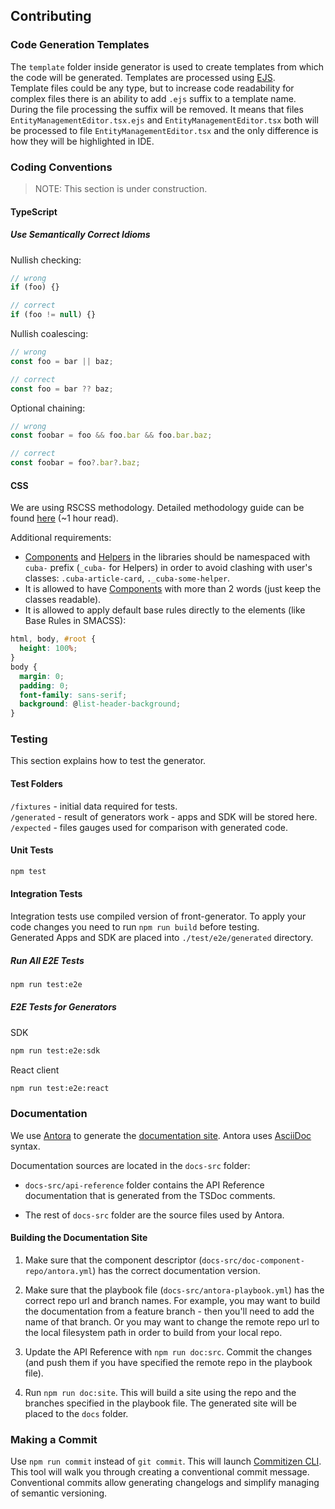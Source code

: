 ## Contributing

<a name="react-client-templates"/>

### Code Generation Templates
The ```template``` folder inside generator is used to create templates from which the code will be generated. 
Templates are processed using [EJS](https://ejs.co/). 
<br>
Template files could be any type,
but to increase code readability for complex files there is an ability to add ```.ejs``` suffix to a template name.
During the file processing the suffix will be removed. 
It means that files ```EntityManagementEditor.tsx.ejs``` and ```EntityManagementEditor.tsx``` both will be processed to file
```EntityManagementEditor.tsx``` and the only difference is how they will be highlighted in IDE. 

<a name="react-client-testing"/>

### Coding Conventions

> NOTE: This section is under construction.

#### TypeScript

##### Use Semantically Correct Idioms

Nullish checking:

```typescript
// wrong
if (foo) {}

// correct
if (foo != null) {}
``` 

Nullish coalescing:

```typescript
// wrong
const foo = bar || baz;

// correct
const foo = bar ?? baz;
```

Optional chaining:

```typescript
// wrong
const foobar = foo && foo.bar && foo.bar.baz;

// correct
const foobar = foo?.bar?.baz;
```

#### CSS

We are using RSCSS methodology. Detailed methodology guide can be found [here](https://rscss.io) (~1 hour read).

Additional requirements:

- [Components](https://rscss.io/components.html) and [Helpers](https://rscss.io/helpers.html) in the libraries should be namespaced with `cuba-` prefix (`_cuba-` for Helpers) in order to avoid clashing with user's classes: `.cuba-article-card`, `._cuba-some-helper`.
-  It is allowed to have [Components](https://rscss.io/components.html) with more than 2 words (just keep the classes readable).
- It is allowed to apply default base rules directly to the elements (like Base Rules in SMACSS):

```css
html, body, #root {
  height: 100%;
}
body {
  margin: 0;
  padding: 0;
  font-family: sans-serif;
  background: @list-header-background;
}
```

### Testing

This section explains how to test the generator.

#### Test Folders

`/fixtures` - initial data required for tests.<br>
`/generated` - result of generators work - apps and SDK will be stored here.<br>
`/expected` - files gauges used for comparison with generated code.<br>

#### Unit Tests
```bash
npm test
```

#### Integration Tests
Integration tests use compiled version of front-generator. To apply your code changes you need to run ```npm run build``` before testing.
<br>
Generated Apps and SDK are placed into ```./test/e2e/generated``` directory.

##### Run All E2E Tests
```bash
npm run test:e2e
```

##### E2E Tests for Generators
SDK
```bash
npm run test:e2e:sdk
```
React client
```bash
npm run test:e2e:react
```

<a name="commits"/>

### Documentation

We use [Antora](https://antora.org/) to generate the [documentation site](https://doc.cuba-platform.com/frontend). Antora uses [AsciiDoc](http://asciidoc.org/) syntax.

Documentation sources are located in the `docs-src` folder:

- `docs-src/api-reference` folder contains the API Reference documentation that is generated from the TSDoc comments.

- The rest of `docs-src` folder are the source files used by Antora.

#### Building the Documentation Site

1. Make sure that the component descriptor (`docs-src/doc-component-repo/antora.yml`) has the correct documentation version.

2. Make sure that the playbook file (`docs-src/antora-playbook.yml`) has the correct repo url and branch names. For example, you may want to build the documentation from a feature branch - then you'll need to add the name of that branch. Or you may want to change the remote repo url to the local filesystem path in order to build from your local repo.

3. Update the API Reference with `npm run doc:src`. Commit the changes (and push them if you have specified the remote repo in the playbook file).

4. Run `npm run doc:site`. This will build a site using the repo and the branches specified in the playbook file. The generated site will be placed to the `docs` folder.  

### Making a Commit

Use `npm run commit` instead of `git commit`. This will launch [Commitizen CLI](https://github.com/commitizen/cz-cli). This tool will walk you through creating a conventional commit message. Conventional commits allow generating changelogs and simplify managing of semantic versioning.
